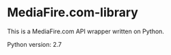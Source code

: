 MediaFire.com-library
=====================

This is a MediaFire.com API wrapper written on Python.

Python version: 2.7